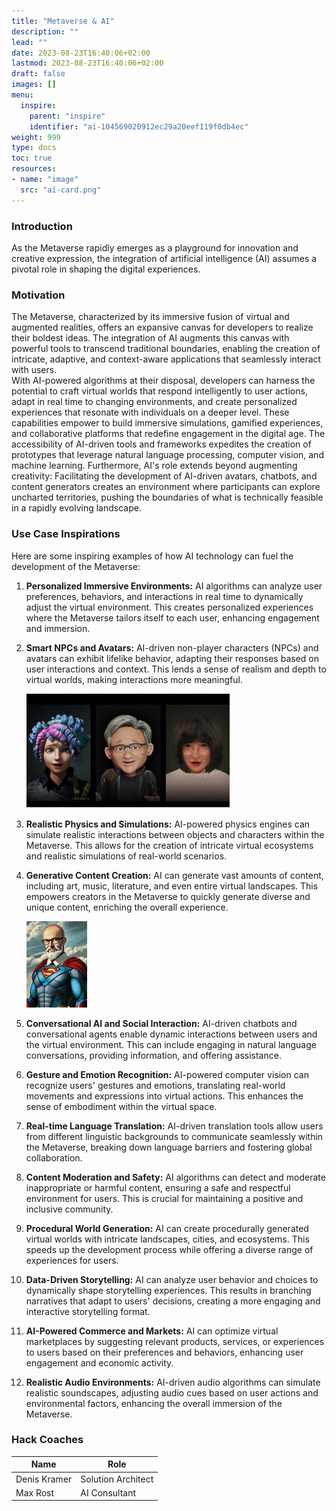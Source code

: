 ```yaml
---
title: "Metaverse & AI"
description: ""
lead: ""
date: 2023-08-23T16:40:06+02:00
lastmod: 2023-08-23T16:40:06+02:00
draft: false
images: []
menu:
  inspire:
    parent: "inspire"
    identifier: "ai-104569020912ec29a20eef119f0db4ec"
weight: 999
type: docs
toc: true
resources:
- name: "image"
  src: "ai-card.png"
---
```


### Introduction

As the Metaverse rapidly emerges as a playground for innovation and creative expression, the integration of artificial intelligence (AI) assumes a pivotal role in shaping the digital experiences.

### Motivation

The Metaverse, characterized by its immersive fusion of virtual and augmented realities, offers an expansive canvas for developers to realize their boldest ideas. 
The integration of AI augments this canvas with powerful tools to transcend traditional boundaries, enabling the creation of intricate, adaptive, and context-aware applications that seamlessly interact with users.  
With AI-powered algorithms at their disposal, developers can harness the potential to craft virtual worlds that respond intelligently to user actions, adapt in real time to changing environments, and create personalized experiences that resonate with individuals on a deeper level. These capabilities empower to build immersive simulations, gamified experiences, and collaborative platforms that redefine engagement in the digital age. The accessibility of AI-driven tools and frameworks expedites the creation of prototypes that leverage natural language processing, computer vision, and machine learning. Furthermore, AI's role extends beyond augmenting creativity: Facilitating the development of AI-driven avatars, chatbots, and content generators creates an environment where participants can explore uncharted territories, pushing the boundaries of what is technically feasible in a rapidly evolving landscape.

### Use Case Inspirations

Here are some inspiring examples of how AI technology can fuel the development of the Metaverse:

1. **Personalized Immersive Environments:** AI algorithms can analyze user preferences, behaviors, and interactions in real time to dynamically adjust the virtual environment. This creates personalized experiences where the Metaverse tailors itself to each user, enhancing engagement and immersion.

2. **Smart NPCs and Avatars:** AI-driven non-player characters (NPCs) and avatars can exhibit lifelike behavior, adapting their responses based on user interactions and context. This lends a sense of realism and depth to virtual worlds, making interactions more meaningful.
   
   ![Alt text](image.png)

3. **Realistic Physics and Simulations:** AI-powered physics engines can simulate realistic interactions between objects and characters within the Metaverse. This allows for the creation of intricate virtual ecosystems and realistic simulations of real-world scenarios.
   
4. **Generative Content Creation:** AI can generate vast amounts of content, including art, music, literature, and even entire virtual landscapes. This empowers creators in the Metaverse to quickly generate diverse and unique content, enriching the overall experience.
   
   ![Alt text](image-1.png)

5. **Conversational AI and Social Interaction:** AI-driven chatbots and conversational agents enable dynamic interactions between users and the virtual environment. This can include engaging in natural language conversations, providing information, and offering assistance.

6. **Gesture and Emotion Recognition:** AI-powered computer vision can recognize users' gestures and emotions, translating real-world movements and expressions into virtual actions. This enhances the sense of embodiment within the virtual space.

7. **Real-time Language Translation:** AI-driven translation tools allow users from different linguistic backgrounds to communicate seamlessly within the Metaverse, breaking down language barriers and fostering global collaboration.

8. **Content Moderation and Safety:** AI algorithms can detect and moderate inappropriate or harmful content, ensuring a safe and respectful environment for users. This is crucial for maintaining a positive and inclusive community.

9.  **Procedural World Generation:** AI can create procedurally generated virtual worlds with intricate landscapes, cities, and ecosystems. This speeds up the development process while offering a diverse range of experiences for users.

10. **Data-Driven Storytelling:** AI can analyze user behavior and choices to dynamically shape storytelling experiences. This results in branching narratives that adapt to users' decisions, creating a more engaging and interactive storytelling format.

11. **AI-Powered Commerce and Markets:** AI can optimize virtual marketplaces by suggesting relevant products, services, or experiences to users based on their preferences and behaviors, enhancing user engagement and economic activity.

12. **Realistic Audio Environments:** AI-driven audio algorithms can simulate realistic soundscapes, adjusting audio cues based on user actions and environmental factors, enhancing the overall immersion of the Metaverse.

### Hack Coaches

| Name | Role |
|---|---|
| Denis Kramer | Solution Architect |
| Max Rost | AI Consultant |